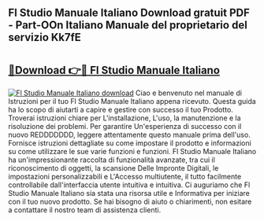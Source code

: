 ## Fl Studio Manuale Italiano Download gratuit PDF - Part-OOn Italiano Manuale del proprietario del servizio Kk7fE

# <h2><a href="http://dfee77f.blite.top/?on=Fl+Studio+Manuale+Italiano">🔗Download 👉🔴 Fl Studio Manuale Italiano</a></h2>

[![Fl Studio Manuale Italiano download](https://i.imgur.com/lujVjoI.png)](http://dfee77f.blite.top/?on=Fl+Studio+Manuale+Italiano)
Ciao e benvenuto nel manuale di Istruzioni per il tuo Fl Studio Manuale Italiano appena ricevuto. Questa guida ha lo scopo di aiutarti a capire e gestire con successo il tuo Prodotto. Troverai istruzioni chiare per L'installazione, L'uso, la manutenzione e la risoluzione dei problemi. Per garantire Un'esperienza di successo con il nuovo REDDDDDDD, leggere attentamente questo manuale prima dell'uso. Fornisce istruzioni dettagliate su come impostare il prodotto e informazioni su come utilizzare le sue varie funzioni e funzioni. Fl Studio Manuale Italiano ha un'impressionante raccolta di funzionalità avanzate, tra cui il riconoscimento di oggetti, la scansione Delle Impronte Digitali, le impostazioni personalizzabili e L'Accesso multiutente, il tutto facilmente controllabile dall'interfaccia utente intuitiva e intuitiva. Ci auguriamo che Fl Studio Manuale Italiano sia stata una risorsa utile e Informativa per iniziare con il tuo nuovo prodotto. Se hai bisogno di aiuto o chiarimenti, non esitare a contattare il nostro team di assistenza clienti.
